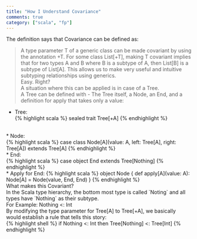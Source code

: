 ```yaml
---  
title: "How I Understand Covariance"
comments: true
category: ["scala", "fp"]
---  
```

The definition says that Covariance can be defined as:  
>A type parameter T of a generic class can be made covariant by using the annotation +T. For some class List[+T], making T covariant implies that for two types A and B where B is a subtype of A, then List[B] is a subtype of List[A]. This allows us to make very useful and intuitive subtyping relationships using generics.<br/>
Easy. Right?<br/>
A situation where this can be applied is in case of a Tree.<br/>
A Tree can be defined with - The Tree itself, a Node, an End, and a definition for apply that takes only a value:<br/>
* Tree:<br/>
{% highlight scala %}
sealed trait Tree[+A]
{% endhighlight %}  
<br/>
* Node:<br/>
{% highlight scala %}
case class Node[A](value: A, left: Tree[A], right: Tree[A]) extends Tree[A]
{% endhighlight %}<br/>
* End:<br/>
{% highlight scala %}
case object End extends Tree[Nothing]
{% endhighlight %}<br/>
* Apply for End: 
{% highlight scala %}
object Node {
  def apply[A](value: A): Node[A] = Node(value, End, End)
}
{% endhighlight %}<br/>
What makes this Covariant?<br/>
In the Scala type hierarchy, the bottom most type is called `Noting` and all types have `Nothing` as their subtype.<br/>
For Example: Nothing <: Int<br/>
By modifying the type parameter for Tree[A] to Tree[+A], we basically would establish a rule that tells this story:<br/>
{% highlight shell %}
if Nothing <: Int then Tree[Nothing] <: Tree[Int]
{% endhighlight %}  
